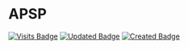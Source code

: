 # APSP
[![Visits Badge](https://badges.pufler.dev/visits/puf17640/git-badges)](https://badges.pufler.dev) [![Updated Badge](https://badges.pufler.dev/updated/puf17640/git-badges)](https://badges.pufler.dev) [![Created Badge](https://badges.pufler.dev/created/puf17640/git-badges)](https://badges.pufler.dev) 
